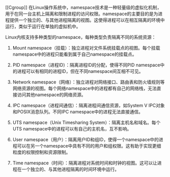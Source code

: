 [[Cgroup]]
在Linux操作系统中，namespace技术是一种轻量级的虚拟化机制，用于在同一台主机上隔离和限制进程的访问权限。namespace的主要目的是为进程提供一个独立的、与其他进程隔离的视图。这使得进程可以在相互隔离的环境中运行，类似于运行在单独的虚拟机中。

Linux内核支持多种类型的namespace，每种类型负责隔离不同的系统资源：

1.  Mount namespace（挂载）：独立进程对文件系统挂载点的视图。每个挂载namespace中的进程只能看到属于自己namespace的挂载点。

2.  PID namespace（进程ID）：隔离进程ID的分配，使得不同PID namespace中的进程可以有相同的进程ID，但在不同namespace间互相不可见。

3.  Network namespace（网络）：独立进程对网络接口、路由表和防火墙规则等网络资源的视图。每个网络namespace中的进程都有自己的网络栈，无法直接访问其他namespace的网络资源。

4.  IPC namespace（进程间通信）：隔离进程间通信资源，如System V IPC对象和POSIX消息队列。不同IPC namespace中的进程无法直接通信。

5.  UTS namespace（Unix Timesharing System）：隔离主机名和域名。每个UTS namespace中的进程可以有自己的主机名，互不影响。

6.  User namespace（用户）：隔离用户ID和组ID，使得一个namespace中的进程可以在另一个namespace中具有不同的用户和组权限。这有助于实现更细粒度的权限控制和资源限制。

7. Time namespace（时间）：隔离进程对系统时间和时钟的视图。这可以让进程在一个独立的、与其他进程隔离的时间环境中运行。
